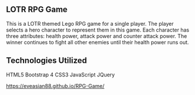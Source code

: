 ## LOTR RPG Game
This is a LOTR themed Lego RPG game for a single player. The player selects a hero character to represent them in this game. Each character has three attributes: health power, attack power and counter attack power. The winner continues to fight all other enemies until their health power runs out.

## Technologies Utilized 
HTML5 Bootstrap 4 CSS3 JavaScript JQuery

https://eveasian88.github.io/RPG-Game/